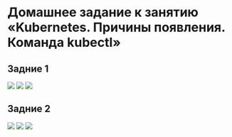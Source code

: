 # Домашнее задание к занятию «Kubernetes. Причины появления. Команда kubectl»

## Задние 1
<image src="img/1.png">
<image src="img/2.png">
<image src="img/3.png">

## Задние 2
<image src="img/4.png">
<image src="img/5.png">
<image src="img/6.png">

